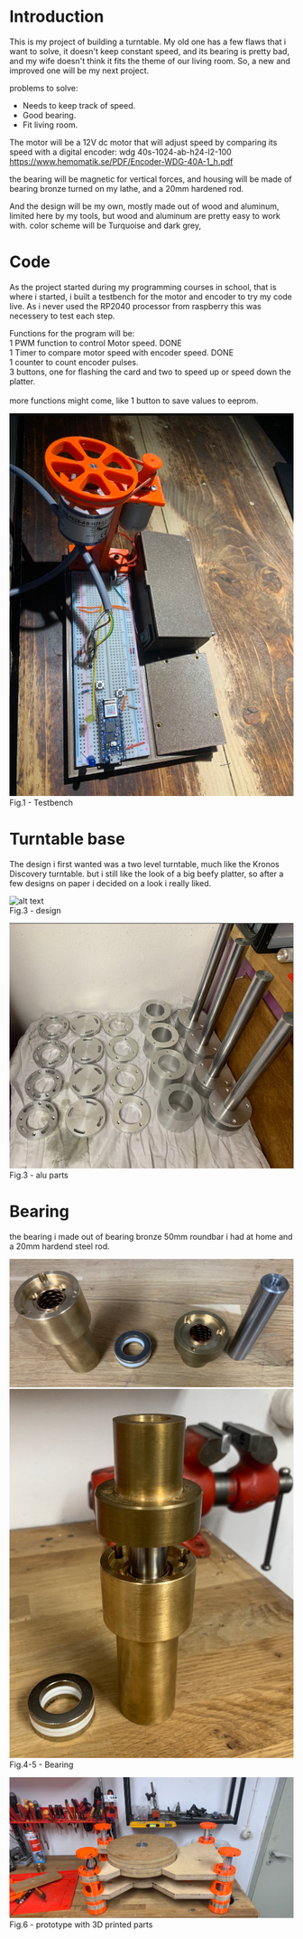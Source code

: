 # Introduction

This is my project of building a turntable. My old one has a few flaws that i want to solve, it doesn't keep constant speed, and its bearing is pretty bad, and my wife doesn't think it fits the theme of our living room. 
So, a new and improved one will be my next project.

problems to solve:
* Needs to keep track of speed.
* Good bearing.
* Fit living room.

The motor will be a 12V dc motor that will adjust speed by comparing its speed with a digital encoder: wdg 40s-1024-ab-h24-l2-100<br>
https://www.hemomatik.se/PDF/Encoder-WDG-40A-1_h.pdf

the bearing will be magnetic for vertical forces, and housing will be made of bearing bronze turned on my lathe, and a 20mm hardened rod.

And the design will be my own, mostly made out of wood and aluminum, limited here by my tools, but wood and aluminum are pretty easy to work with.
color scheme will be Turquoise and dark grey,

# Code

As the project started during my programming courses in school, that is where i started, i built a testbench for the motor and encoder to try my code live. As i never used the RP2040 processor from raspberry this was necessery to test each step.

Functions for the program will be:<br>
1 PWM function to control Motor speed.                                                      DONE<br>
1 Timer to compare motor speed with encoder speed.                                          DONE<br>
1 counter to count encoder pulses.<br>
3 buttons, one for flashing the card and two to speed up or speed down the platter.<br>
<br>
more functions might come, like 1 button to save values to eeprom.

![alt text](https://github.com/onderest/turntable/blob/main/Fig1.png?raw=true)<br>
Fig.1 - Testbench

# Turntable base

The design i first wanted was a two level turntable, much like the Kronos Discovery turntable. but i still like the look of a big beefy platter, so after a few designs on paper i decided on a look i really liked.


![alt text](?raw=true)<br>
Fig.3 - design

![alt text](https://github.com/onderest/turntable/blob/main/FigAluparts.png?raw=true)<br>
Fig.3 - alu parts

# Bearing

the bearing i made out of  bearing bronze 50mm roundbar i had at home and a 20mm hardend steel rod.


![alt text](https://github.com/onderest/turntable/blob/main/FigBearging2.png?raw=true)
![alt text](https://github.com/onderest/turntable/blob/main/FigBearing1.png?raw=true)<br>
Fig.4-5 - Bearing


![alt text](https://github.com/onderest/turntable/blob/main/Testfit.png?raw=true)<br>
Fig.6 - prototype with 3D printed parts
